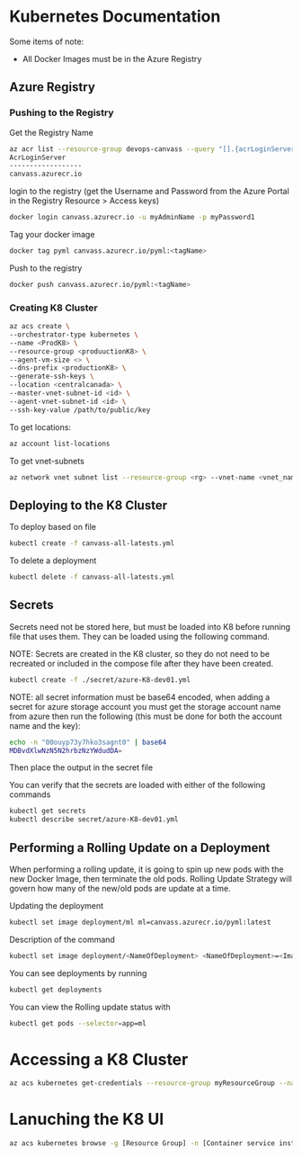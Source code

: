 # Kubernetes Documentation
Some items of note:
* All Docker Images must be in the Azure Registry

## Azure Registry
### Pushing to the Registry
Get the Registry Name   
```bash
az acr list --resource-group devops-canvass --query "[].{acrLoginServer:loginServer}" --output table
AcrLoginServer
------------------
canvass.azurecr.io
```
login to the registry (get the Username and Password from the Azure Portal in the Registry Resource > Access keys)
```bash
docker login canvass.azurecr.io -u myAdminName -p myPassword1
```
Tag your docker image
```bash
docker tag pyml canvass.azurecr.io/pyml:<tagName>
```
Push to the registry
```bash
docker push canvass.azurecr.io/pyml:<tagName>
```
### Creating K8 Cluster
```bash
az acs create \
--orchestrator-type kubernetes \
--name <ProdK8> \
--resource-group <produuctionK8> \
--agent-vm-size <> \
--dns-prefix <productionK8> \
--generate-ssh-keys \
--location <centralcanada> \
--master-vnet-subnet-id <id> \
--agent-vnet-subnet-id <id> \
--ssh-key-value /path/to/public/key
```
To get locations:
```bash
az account list-locations
```
To get vnet-subnets
```bash
az network vnet subnet list --resource-group <rg> --vnet-name <vnet_name>
```

## Deploying to the K8 Cluster
To deploy based on file
```bash
kubectl create -f canvass-all-latests.yml 
```
To delete a deployment
```bash
kubectl delete -f canvass-all-latests.yml 
```

## Secrets
Secrets need not be stored here, but must be loaded into K8 before running file that uses them.
They can be loaded using the following command.

NOTE: Secrets are created in the K8 cluster, so they do not need to be recreated or included in the compose file after they have been created.
```bash
kubectl create -f ./secret/azure-K8-dev01.yml
```
NOTE: all secret information must be base64 encoded, when adding a secret for azure storage account you must get the storage account name from azure then run the following (this must be done for both the account name and the key):
```bash
echo -n "00ouyp73y7hko3sagnt0" | base64
MDBvdXlwNzN5N2hrbzNzYWdudDA=
```
Then place the output in the secret file


You can verify that the secrets are loaded with either of the following commands
```bash
kubectl get secrets
kubectl describe secret/azure-K8-dev01.yml
```

## Performing a Rolling Update on a Deployment
When performing a rolling update, it is going to spin up new pods with the new Docker Image, then terminate the old pods.  Rolling Update Strategy will govern how many of the new/old pods are update at a time. 

Updating the deployment
```bash
kubectl set image deployment/ml ml=canvass.azurecr.io/pyml:latest
```
Description of the command
```bash
kubectl set image deployment/<NameOfDeployment> <NameOfDeployment>=<ImageName>:<tag>
```
You can see deployments by running
```bash
kubectl get deployments
```
You can view the Rolling update status with
```bash
kubectl get pods --selector=app=ml
```

# Accessing a K8 Cluster
```bash
az acs kubernetes get-credentials --resource-group myResourceGroup --name myK8SCluster
```

# Lanuching the K8 UI
```bash
az acs kubernetes browse -g [Resource Group] -n [Container service instance name]
```

